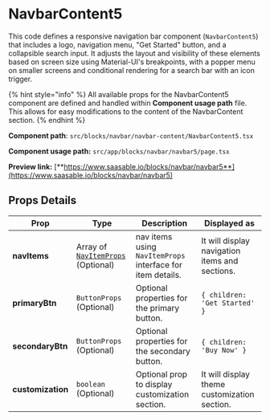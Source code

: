 # NavbarContent5

This code defines a responsive navigation bar component (`NavbarContent5`) that includes a logo, navigation menu, "Get Started" button, and a collapsible search input. It adjusts the layout and visibility of these elements based on screen size using Material-UI's breakpoints, with a popper menu on smaller screens and conditional rendering for a search bar with an icon trigger.

{% hint style="info" %}
All available props for the NavbarContent5 component are defined and handled within **Component usage path** file. This allows for easy modifications to the content of the NavbarContent section.
{% endhint %}

**Component path**: `src/blocks/navbar/navbar-content/NavbarContent5.tsx`

**Component usage path:**  `src/app/blocks/navbar/navbar5/page.tsx`

**Preview link:** [**https://www.saasable.io/blocks/navbar/navbar5**](https://www.saasable.io/blocks/navbar/navbar5)

## Props Details

| Prop              | Type                                                               | Description                                                | Displayed as                                   |
| ----------------- | ------------------------------------------------------------------ | ---------------------------------------------------------- | ---------------------------------------------- |
| **navItems**      | Array of [`NavItemProps`](../navmenu.md#navitems-props) (Optional) | nav items using `NavItemProps` interface for item details. | It will display navigation items and sections. |
| **primaryBtn**    | `ButtonProps` (Optional)                                           | Optional properties for the primary button.                | `{ children: 'Get Started' }`                  |
| **secondaryBtn**  | `ButtonProps` (Optional)                                           | Optional properties for the secondary button.              | `{ children: 'Buy Now' }`                      |
| **customization** | `boolean` (Optional)                                               | Optional prop to display customization section.            | It will display theme customization section.   |
